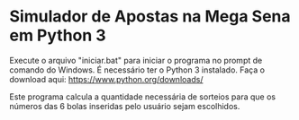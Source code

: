 # Simulador de Apostas na Mega Sena em Python 3

Execute o arquivo "iniciar.bat" para iniciar o programa no prompt de comando do Windows. É necessário ter o Python 3 instalado. Faça o download aqui: https://www.python.org/downloads/

Este programa calcula a quantidade necessária de sorteios para que os números das 6 bolas inseridas pelo usuário sejam escolhidos.

